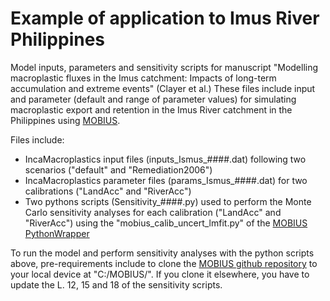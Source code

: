 # Example of application to Imus River Philippines 
Model inputs, parameters and sensitivity scripts for manuscript "Modelling macroplastic fluxes in the Imus catchment: Impacts of long-term accumulation and extreme events" (Clayer et al.)
These files include input and parameter (default and range of parameter values) for simulating macroplastic export and retention in the Imus River catchment in the Philippines using [MOBIUS](https://doi.org/10.5194/gmd-14-1885-2021).

Files include: 
- IncaMacroplastics input files (inputs_Ismus_####.dat) following two scenarios ("default" and "Remediation2006")
- IncaMacroplastics parameter files (params_Ismus_####.dat) for two calibrations ("LandAcc" and "RiverAcc")
- Two pythons scripts (Sensitivity_####.py) used to perform the Monte Carlo sensitivity analyses for each calibration ("LandAcc" and "RiverAcc") using the "mobius_calib_uncert_lmfit.py" of the [MOBIUS PythonWrapper](https://github.com/NIVANorge/Mobius/tree/master/PythonWrapper)

To run the model and perform sensitivity analyses with the python scripts above, pre-requirements include to clone the [MOBIUS github repository](https://github.com/NIVANorge/Mobius/tree/master) to your local device at "C:/MOBIUS/".
If you clone it elsewhere, you have to update the L. 12, 15 and 18 of the sensitivity scripts.
